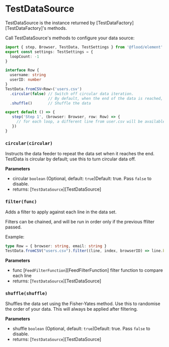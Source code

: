 # TestDataSource

TestDataSource is the instance returned by [TestDataFactory][TestDataFactory]'s methods.

Call TestDataSource's methods to configure your data source:

```typescript
import { step, Browser, TestData, TestSettings } from '@flood/element'
export const settings: TestSettings = {
  loopCount: -1
}

interface Row {
  username: string
  userID: number
}
TestData.fromCSV<Row>('users.csv')
  .circular(false) // Switch off circular data iteration.
                   // By default, when the end of the data is reached, it wraps to the beginning.
  .shuffle()       // Shuffle the data

export default () => {
   step('Step 1', (browser: Browser, row: Row) => {
     // for each loop, a different line from user.csv will be available as `row`
   })
}
```

### `circular(circular)`



Instructs the data feeder to repeat the data set when it reaches the end. TestData is circular by default; use this to turn circular data off.

**Parameters**

-   circular `boolean` (Optional, default: `true`)Default: true. Pass `false` to disable.
-   returns: [`TestDataSource`][TestDataSource]

### `filter(func)`



Adds a filter to apply against each line in the data set.

Filters can be chained, and will be run in order only if the previous ffilter passed.

Example:

```typescript
type Row = { browser: string, email: string }
TestData.fromCSV("users.csv").filter((line, index, browserID) => line.browser === browserID)
```

**Parameters**

-   func [`FeedFilterFunction`][FeedFilterFunction] filter function to compare each line
-   returns: [`TestDataSource`][TestDataSource]

### `shuffle(shuffle)`



Shuffles the data set using the Fisher-Yates method. Use this to randomise the order of your data. This will always be applied after filtering.

**Parameters**

-   shuffle `boolean` (Optional, default: `true`)Default: true. Pass `false` to disable.
-   returns: [`TestDataSource`][TestDataSource]
